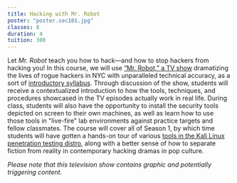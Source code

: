 ```yaml
---
title: Hacking with Mr. Robot
poster: "poster.sec101.jpg"
classes: 8
duration: 4
tuition: 300
---
```


Let *Mr. Robot* teach you how to hack—and how to stop hackers from hacking you! In this course, we will use [“Mr. Robot,” a TV show](https://www.themoviedb.org/tv/62560-mr-robot) dramatizing the lives of rogue hackers in NYC with unparalleled technical accuracy, as a sort of [introductory syllabus](https://github.com/AnarchoTechNYC/meta/wiki/Mr.-Robot%27s-Netflix-%27n%27-Hack#week-1-s01e01). Through discussion of the show, students will receive a contextualized introduction to how the tools, techniques, and procedures showcased in the TV episodes actually work in real life. During class, students will also have the opportunity to install the security tools depicted on screen to their own machines, as well as learn how to use those tools in "live-fire" lab environments against practice targets and fellow classmates. The course will cover all of Season 1, by which time students will have gotten a hands-on tour of various [tools in the Kali Linux penetration testing distro](https://tools.kali.org/), along with a better sense of how to separate fiction from reality in contemporary hacking dramas in pop culture.

*Please note that this television show contains graphic and potentially triggering content.*

<!-- Placement test: The Red Book. NSA Trusted Networks. Otherwise known as the Ugly Red Book that won't fit on a shelf. -->
